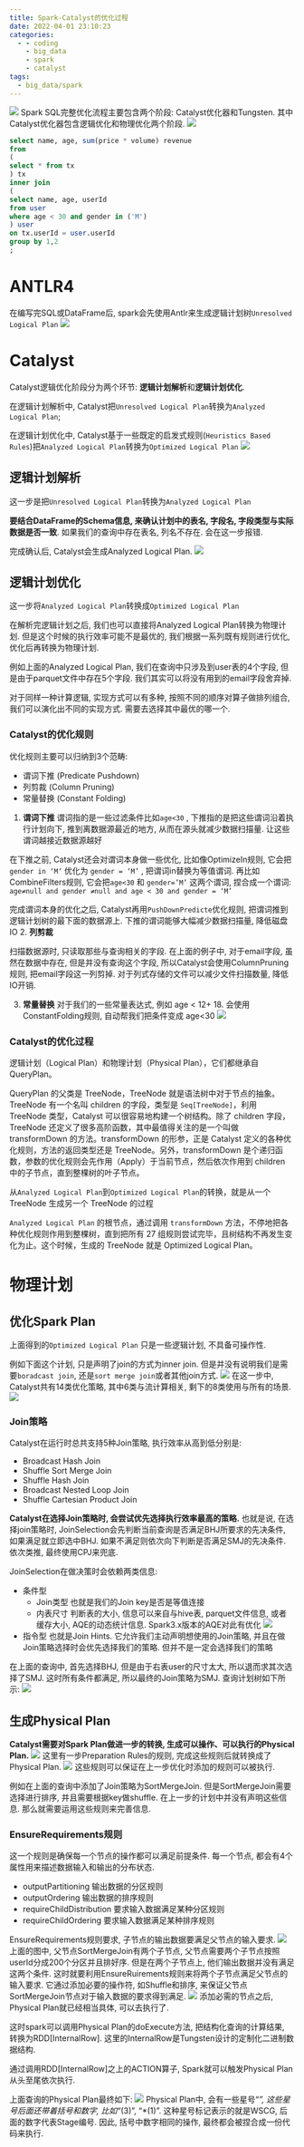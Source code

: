 ```yaml
---
title: Spark-Catalyst的优化过程
date: 2022-04-01 23:10:23
categories:
  - - coding
    - big_data
    - spark
    - catalyst
tags:
  - big_data/spark
---
```

![](https://raw.githubusercontent.com/liunaijie/images/master/202308121612524.png)
Spark SQL完整优化流程主要包含两个阶段: Catalyst优化器和Tungsten. 其中Catalyst优化器包含逻辑优化和物理优化两个阶段.
![](https://raw.githubusercontent.com/liunaijie/images/master/202308121612866.png)
```SQL
select name, age, sum(price * volume) revenue
from 
(
select * from tx
) tx
inner join 
(
select name, age, userId
from user 
where age < 30 and gender in ('M')
) user
on tx.userId = user.userId
group by 1,2
;
```
# ANTLR4

在编写完SQL或DataFrame后, spark会先使用Antlr来生成逻辑计划树`Unresolved Logical Plan`
![](https://raw.githubusercontent.com/liunaijie/images/master/202308121612334.png)
# Catalyst

Catalyst逻辑优化阶段分为两个环节: **逻辑计划解析**和**逻辑计划优化**.

在逻辑计划解析中, Catalyst把`Unresolved Logical Plan`转换为`Analyzed Logical Plan`;

在逻辑计划优化中, Catalyst基于一些既定的启发式规则(`Heuristics Based Rules`)把`Analyzed Logical Plan`转换为`Optimized Logical Plan`
![](https://raw.githubusercontent.com/liunaijie/images/master/202308121612897.png)

## 逻辑计划解析

这一步是把`Unresolved Logical Plan`转换为`Analyzed Logical Plan`

**要结合DataFrame的Schema信息, 来确认计划中的表名, 字段名, 字段类型与实际数据是否一致**. 如果我们的查询中存在表名, 列名不存在. 会在这一步报错.

完成确认后, Catalyst会生成Analyzed Logical Plan.
![](https://raw.githubusercontent.com/liunaijie/images/master/202308121613704.png)

## 逻辑计划优化

这一步将`Analyzed Logical Plan`转换成`Optimized Logical Plan`

在解析完逻辑计划之后, 我们也可以直接将Analyzed Logical Plan转换为物理计划. 但是这个时候的执行效率可能不是最优的, 我们根据一系列既有规则进行优化, 优化后再转换为物理计划.

例如上面的Analyzed Logical Plan, 我们在查询中只涉及到user表的4个字段, 但是由于parquet文件中存在5个字段. 我们其实可以将没有用到的email字段舍弃掉.

对于同样一种计算逻辑, 实现方式可以有多种, 按照不同的顺序对算子做排列组合, 我们可以演化出不同的实现方式. 需要去选择其中最优的哪一个.

### Catalyst的优化规则

优化规则主要可以归纳到3个范畴:

-   谓词下推 (Predicate Pushdown)
-   列剪裁 (Column Pruning)
-   常量替换 (Constant Folding)

1.  **谓词下推**
谓词指的是一些过滤条件比如`age<30` , 下推指的是把这些谓词沿着执行计划向下, 推到离数据源最近的地方, 从而在源头就减少数据扫描量. 让这些谓词越接近数据源越好

在下推之前, Catalyst还会对谓词本身做一些优化, 比如像OptimizeIn规则, 它会把`gender in ‘M‘` 优化为 `gender = ‘M’` , 把谓词in替换为等值谓词. 再比如CombineFilters规则, 它会把`age<30` 和 `gender=’M’` 这两个谓词, 捏合成一个谓词: `age≠null and gender ≠null and age < 30 and gender = ‘M’`

完成谓词本身的优化之后, Catalyst再用`PushDownPredicte`优化规则, 把谓词推到逻辑计划树的最下面的数据源上. 下推的谓词能够大幅减少数据扫描量, 降低磁盘IO
2.  **列剪裁**

扫描数据源时, 只读取那些与查询相关的字段.
在上面的例子中, 对于email字段, 虽然在数据中存在, 但是并没有查询这个字段, 所以Catalyst会使用ColumnPruning规则, 把email字段这一列剪掉. 对于列式存储的文件可以减少文件扫描数量, 降低IO开销.

3.  **常量替换**
对于我们的一些常量表达式, 例如 age < 12+ 18. 会使用ConstantFolding规则, 自动帮我们把条件变成 age<30
![](https://raw.githubusercontent.com/liunaijie/images/master/202308121613785.png)

### Catalyst的优化过程

逻辑计划（Logical Plan）和物理计划（Physical Plan），它们都继承自 QueryPlan。

QueryPlan 的父类是 TreeNode，TreeNode 就是语法树中对于节点的抽象。TreeNode 有一个名叫 children 的字段，类型是 `Seq[TreeNode]`，利用 TreeNode 类型，Catalyst 可以很容易地构建一个树结构。除了 children 字段，TreeNode 还定义了很多高阶函数，其中最值得关注的是一个叫做 transformDown 的方法。transformDown 的形参，正是 Catalyst 定义的各种优化规则，方法的返回类型还是 TreeNode。另外，transformDown 是个递归函数，参数的优化规则会先作用（Apply）于当前节点，然后依次作用到 children 中的子节点，直到整棵树的叶子节点。

从`Analyzed Logical Plan`到`Optimized Logical Plan`的转换，就是从一个 TreeNode 生成另一个 TreeNode 的过程

`Analyzed Logical Plan` 的根节点，通过调用 `transformDown` 方法，不停地把各种优化规则作用到整棵树，直到把所有 27 组规则尝试完毕，且树结构不再发生变化为止。这个时候，生成的 TreeNode 就是 Optimized Logical Plan。

# 物理计划

## 优化Spark Plan

上面得到的`Optimized Logical Plan` 只是一些逻辑计划, 不具备可操作性.

例如下面这个计划, 只是声明了join的方式为inner join. 但是并没有说明我们是需要`boradcast join`, 还是`sort merge join`或者其他join方式.
![](https://raw.githubusercontent.com/liunaijie/images/master/202308121613542.png)
在这一步中, Catalyst共有14类优化策略, 其中6类与流计算相关, 剩下的8类使用与所有的场景.
![](https://raw.githubusercontent.com/liunaijie/images/master/202308121613988.png)
### Join策略

Catalyst在运行时总共支持5种Join策略, 执行效率从高到低分别是:

-   Broadcast Hash Join
-   Shuffle Sort Merge Join
-   Shuffle Hash Join
-   Broadcast Nested Loop Join
-   Shuffle Cartesian Product Join

**Catalyst在选择Join策略时, 会尝试优先选择执行效率最高的策略.** 也就是说, 在选择join策略时, JoinSelection会先判断当前查询是否满足BHJ所要求的先决条件, 如果满足就立即选中BHJ. 如果不满足则依次向下判断是否满足SMJ的先决条件. 依次类推, 最终使用CPJ来兜底.

JoinSelection在做决策时会依赖两类信息:
-   条件型
    -   Join类型
        也就是我们的Join key是否是等值连接
    -   内表尺寸
        判断表的大小, 信息可以来自与hive表, parquet文件信息, 或者缓存大小, AQE的动态统计信息.
        Spark3.x版本的AQE对此有优化
![](https://raw.githubusercontent.com/liunaijie/images/master/202308121614130.png)
-   指令型
    也就是Join Hints. 它允许我们主动声明想使用的Join策略, 并且在做Join策略选择时会优先选择我们的策略. 但并不是一定会选择我们的策略

在上面的查询中, 首先选择BHJ, 但是由于右表user的尺寸太大, 所以退而求其次选择了SMJ. 这时所有条件都满足, 所以最终的Join策略为SMJ. 查询计划树如下所示:
![](https://raw.githubusercontent.com/liunaijie/images/master/202308121614000.png)
## 生成Physical Plan

**Catalyst需要对Spark Plan做进一步的转换, 生成可以操作、可以执行的Physical Plan.**
![](https://raw.githubusercontent.com/liunaijie/images/master/202308121614425.png)
这里有一步Preparation Rules的规则, 完成这些规则后就转换成了Physical Plan.
![](https://raw.githubusercontent.com/liunaijie/images/master/202308121614161.png)
这些规则可以保证在上一步优化时添加的规则可以被执行.

例如在上面的查询中添加了Join策略为SortMergeJoin. 但是SortMergeJoin需要选择进行排序, 并且需要根据key做shuffle. 在上一步的计划中并没有声明这些信息. 那么就需要运用这些规则来完善信息.

### EnsureRequirements规则
这一个规则是确保每一个节点的操作都可以满足前提条件.
每一个节点, 都会有4个属性用来描述数据输入和输出的分布状态.
-   outputPartitioning 输出数据的分区规则
-   outputOrdering 输出数据的排序规则
-   requireChildDistribution 要求输入数据满足某种分区规则
-   requireChildOrdering 要求输入数据满足某种排序规则

EnsureRequirements规则要求, 子节点的输出数据要满足父节点的输入要求.
![](https://raw.githubusercontent.com/liunaijie/images/master/202308121615893.png)
上面的图中, 父节点SortMergeJoin有两个子节点, 父节点需要两个子节点按照userId分成200个分区并且排好序. 但是在两个子节点上, 他们输出数据并没有满足这两个条件. 这时就要利用EnsureRuirements规则来将两个子节点满足父节点的输入要求. 它通过添加必要的操作符, 如Shuffle和排序, 来保证父节点SortMergeJoin节点对于输入数据的要求得到满足.
![](https://raw.githubusercontent.com/liunaijie/images/master/202308121615691.png)
添加必需的节点之后, Physical Plan就已经相当具体, 可以去执行了.

这时spark可以调用Physical Plan的doExecute方法, 把结构化查询的计算结果, 转换为RDD\[InternalRow]. 这里的InternalRow是Tungsten设计的定制化二进制数据结构.

通过调用RDD\[InternalRow]之上的ACTION算子, Spark就可以触发Physical Plan从头至尾依次执行.

上面查询的Physical Plan最终如下:
![](https://raw.githubusercontent.com/liunaijie/images/master/202308121615045.png)
Physical Plan中, 会有一些星号“*”, 这些星号后面还带着括号和数字, 比如“*(3)”, “*(1)”. 这种星号标记表示的就是WSCG, 后面的数字代表Stage编号. 因此, 括号中数字相同的操作, 最终都会被捏合成一份代码来执行.